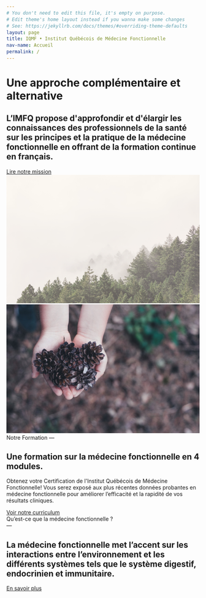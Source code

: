 ```yaml
---
# You don't need to edit this file, it's empty on purpose.
# Edit theme's home layout instead if you wanna make some changes
# See: https://jekyllrb.com/docs/themes/#overriding-theme-defaults
layout: page
title: IQMF • Institut Québécois de Médecine Fonctionnelle
nav-name: Accueil
permalink: /
---
```


<div class="page-top-section page-section container">
  <div class=" row">

  <div class="col-lg-7" >
    <h1>Une approche complémentaire et alternative</h1>
    <h2>L’IMFQ propose d'approfondir et  d'élargir les connaissances des professionnels de la santé sur les principes et la pratique de la médecine fonctionnelle en offrant de la formation continue en français.</h2>
    <a class="btn btn-rounded btn-secondary" href="mission">Lire notre mission</a>
  </div>
  <div class="col-lg-4 push-lg-1"><img class="img-fluid" src="/img/accueil.png"/></div>
</div>
</div>

<div class="page-section page-color-section">
  <div class="container">
    <div class=" row">
      <div class="col-md-5 col-lg-4">
        <img class="img-fluid" src="img/formation.jpg" />
      </div>
      <div class="col-md-7 push-lg-1">
        <span class="section-intro">Notre Formation — </span>
        <h2>Une formation sur la médecine fonctionnelle en 4 modules.</h2>
        <p>
        Obtenez votre Certification de l'Institut Québécois de Médecine Fonctionnelle! Vous serez exposé aux plus récentes données probantes en médecine fonctionnelle pour améliorer l’efficacité et la rapidité de vos résultats cliniques.
        </p>
        <a class="btn btn-rounded btn-outline-secondary" href="/formation/">Voir notre curriculum</a>
      </div>
    </div>
  </div>
</div>

<div class="page-section">
  <div class="container">
    <div class=" row justify-content-center">
      <div class="text-center col-lg-9">
        <span class="section-intro">Qu’est-ce que la médecine fonctionnelle ?<br/>—</span>
        <h2>La médecine fonctionnelle met l’accent sur les interactions entre l’environnement et les différents systèmes tels que le système digestif, endocrinien et immunitaire.</h2>
        <a class="btn btn-rounded btn-outline-secondary" href="/medecinefonctionelle/">En savoir plus</a>
      </div>
    </div>
  </div>
</div>
